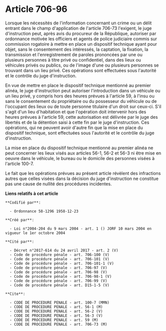 # Article 706-96

Lorsque les nécessités de l'information concernant un crime ou un délit entrant dans le champ d'application de l'article
706-73 l'exigent, le juge d'instruction peut, après avis du procureur de la République, autoriser par ordonnance motivée les
officiers et agents de police judiciaire commis sur commission rogatoire à mettre en place un dispositif technique ayant pour
objet, sans le consentement des intéressés, la captation, la fixation, la transmission et l'enregistrement de paroles
prononcées par une ou plusieurs personnes à titre privé ou confidentiel, dans des lieux ou véhicules privés ou publics, ou de
l'image d'une ou plusieurs personnes se trouvant dans un lieu privé. Ces opérations sont effectuées sous l'autorité et le
contrôle du juge d'instruction.

En vue de mettre en place le dispositif technique mentionné au premier alinéa, le juge d'instruction peut autoriser
l'introduction dans un véhicule ou un lieu privé, y compris hors des heures prévues à l'article 59, à l'insu ou sans le
consentement du propriétaire ou du possesseur du véhicule ou de l'occupant des lieux ou de toute personne titulaire d'un
droit sur ceux-ci. S'il s'agit d'un lieu d'habitation et que l'opération doit intervenir hors des heures prévues à l'article
59, cette autorisation est délivrée par le juge des libertés et de la détention saisi à cette fin par le juge d'instruction.
Ces opérations, qui ne peuvent avoir d'autre fin que la mise en place du dispositif technique, sont effectuées sous
l'autorité et le contrôle du juge d'instruction.

La mise en place du dispositif technique mentionné au premier alinéa ne peut concerner les lieux visés aux articles 56-1,
56-2 et 56-3 ni être mise en oeuvre dans le véhicule, le bureau ou le domicile des personnes visées à l'article 100-7.

Le fait que les opérations prévues au présent article révèlent des infractions autres que celles visées dans la décision du
juge d'instruction ne constitue pas une cause de nullité des procédures incidentes.

**Liens relatifs à cet article**

	**Codifié par**:

	  - Ordonnance 58-1296 1958-12-23

	**Créé par**:

	  - Loi n°2004-204 du 9 mars 2004 - art. 1 () JORF 10 mars 2004 en vigueur le 1er octobre 2004

	**Cité par**:

	  - Décret n°2017-614 du 24 avril 2017 - art. 2 (V)
	  - Code de procédure pénale - art. 706-100 (V)
	  - Code de procédure pénale - art. 706-101 (V)
	  - Code de procédure pénale - art. 706-101-1 (V)
	  - Code de procédure pénale - art. 706-97 (V)
	  - Code de procédure pénale - art. 706-98 (V)
	  - Code de procédure pénale - art. 706-98-1 (V)
	  - Code de procédure pénale - art. 706-99 (V)
	  - Code de procédure pénale - art. D15-1-5 (V)

	**Cite**:

	  - CODE DE PROCEDURE PENALE - art. 100-7 (MMN)
	  - CODE DE PROCEDURE PENALE - art. 56-1 (M)
	  - CODE DE PROCEDURE PENALE - art. 56-2 (V)
	  - CODE DE PROCEDURE PENALE - art. 56-3 (V)
	  - CODE DE PROCEDURE PENALE - art. 59 (M)
	  - CODE DE PROCEDURE PENALE - art. 706-73 (M)

